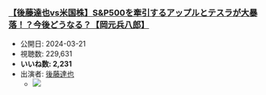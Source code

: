 ### [【後藤達也vs米国株】S&P500を牽引するアップルとテスラが大暴落！？今後どうなる？【岡元兵八郎】](https://www.youtube.com/watch?v=ZKGhZkQs45o)
-   公開日: 2024-03-21
-   視聴数: 229,631
-   **いいね数: 2,231**
-   出演者: [後藤達也](/rehacq_fan/people/後藤達也 "wikilink")
    - [![](https://img.youtube.com/vi/ZKGhZkQs45o/hqdefault.jpg)](https://www.youtube.com/watch?v=ZKGhZkQs45o)
